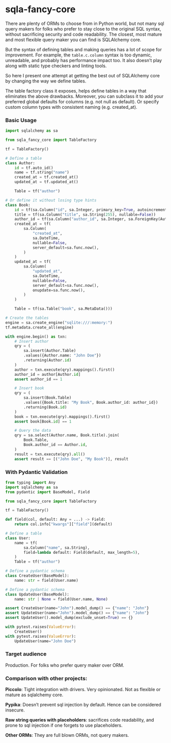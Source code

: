 # sqla-fancy-core

There are plenty of ORMs to choose from in Python world, but not many sql query makers for folks who prefer to stay close to the original SQL syntax, without sacrificing security and code readability. The closest, most mature and most flexible query maker you can find is SQLAlchemy core.

But the syntax of defining tables and making queries has a lot of scope for improvement. For example, the `table.c.column` syntax is too dynamic, unreadable, and probably has performance impact too. It also doesn’t play along with static type checkers and linting tools.

So here I present one attempt at getting the best out of SQLAlchemy core by changing the way we define tables.

The table factory class it exposes, helps define tables in a way that eliminates the above drawbacks. Moreover, you can subclass it to add your preferred global defaults for columns (e.g. not null as default). Or specify custom column types with consistent naming (e.g. created_at).

### Basic Usage

```python
import sqlalchemy as sa

from sqla_fancy_core import TableFactory

tf = TableFactory()

# Define a table
class Author:
    id = tf.auto_id()
    name = tf.string("name")
    created_at = tf.created_at()
    updated_at = tf.updated_at()

    Table = tf("author")

# Or define it without losing type hints
class Book:
    id = tf(sa.Column("id", sa.Integer, primary_key=True, autoincrement=True))
    title = tf(sa.Column("title", sa.String(255), nullable=False))
    author_id = tf(sa.Column("author_id", sa.Integer, sa.ForeignKey(Author.id)))
    created_at = tf(
        sa.Column(
            "created_at",
            sa.DateTime,
            nullable=False,
            server_default=sa.func.now(),
        )
    )
    updated_at = tf(
        sa.Column(
            "updated_at",
            sa.DateTime,
            nullable=False,
            server_default=sa.func.now(),
            onupdate=sa.func.now(),
        )
    )

    Table = tf(sa.Table("book", sa.MetaData()))

# Create the tables
engine = sa.create_engine("sqlite:///:memory:")
tf.metadata.create_all(engine)

with engine.begin() as txn:
    # Insert author
    qry = (
        sa.insert(Author.Table)
        .values({Author.name: "John Doe"})
        .returning(Author.id)
    )
    author = txn.execute(qry).mappings().first()
    author_id = author[Author.id]
    assert author_id == 1

    # Insert book
    qry = (
        sa.insert(Book.Table)
        .values({Book.title: "My Book", Book.author_id: author_id})
        .returning(Book.id)
    )
    book = txn.execute(qry).mappings().first()
    assert book[Book.id] == 1

    # Query the data
    qry = sa.select(Author.name, Book.title).join(
        Book.Table,
        Book.author_id == Author.id,
    )
    result = txn.execute(qry).all()
    assert result == [("John Doe", "My Book")], result
```

### With Pydantic Validation

```python
from typing import Any
import sqlalchemy as sa
from pydantic import BaseModel, Field

from sqla_fancy_core import TableFactory

tf = TableFactory()

def field(col, default: Any = ...) -> Field:
    return col.info["kwargs"]["field"](default)

# Define a table
class User:
    name = tf(
        sa.Column("name", sa.String),
        field=lambda default: Field(default, max_length=5),
    )
    Table = tf("author")

# Define a pydantic schema
class CreateUser(BaseModel):
    name: str = field(User.name)

# Define a pydantic schema
class UpdateUser(BaseModel):
    name: str | None = field(User.name, None)

assert CreateUser(name="John").model_dump() == {"name": "John"}
assert UpdateUser(name="John").model_dump() == {"name": "John"}
assert UpdateUser().model_dump(exclude_unset=True) == {}

with pytest.raises(ValueError):
    CreateUser()
with pytest.raises(ValueError):
    UpdateUser(name="John Doe")
```

### Target audience

Production. For folks who prefer query maker over ORM.

### Comparison with other projects:

**Piccolo**: Tight integration with drivers. Very opinionated. Not as flexible or mature as sqlalchemy core.

**Pypika**: Doesn’t prevent sql injection by default. Hence can be considered insecure.

**Raw string queries with placeholders**: sacrifices code readability, and prone to sql injection if one forgets to use placeholders.

**Other ORMs**: They are full blown ORMs, not query makers.
